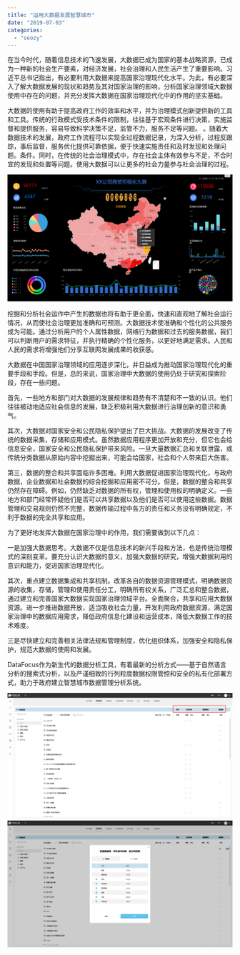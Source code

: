 ```yaml
---
title: "运用大数据发展智慧城市"
date: "2019-07-03"
categories: 
  - "seozy"
---
```


在当今时代，随着信息技术的飞速发展，大数据已成为国家的基本战略资源，已成为一种新的社会生产要素，对经济发展，社会治理和人民生活产生了重要影响。习近平总书记指出，有必要利用大数据来提高国家治理现代化水平。为此，有必要深入了解大数据发展的现状和趋势及其对国家治理的影响，分析国家治理领域大数据使用中存在的问题，并充分发挥大数据在国家治理现代化中的作用的坚实基础。

大数据的使用有助于提高政府工作的效率和水平，并为治理模式创新提供新的工具和工具。传统的行政模式受技术条件的限制，往往基于宏观条件进行决策，实施监督和提供服务，容易导致科学决策不足，监管不力，服务不足等问题。 。随着大数据技术的发展，政府工作流程可以实现全过程数据记录，为深入分析，过程反跟踪，事后监督，服务优化提供可靠依据，便于快速实施责任和及时发现和处理问题。条件。同时，在传统的社会治理模式中，存在社会主体有效参与不足，不合时宜的发现和处置等问题。使用大数据可以让更多的社会力量参与社会治理的过程。

![](images/word-image-98.png)

挖掘和分析社会运作中产生的数据也将有助于更全面，快速和直观地了解社会运行情况，从而使社会治理更加准确和可预测。大数据技术使准确和个性化的公共服务成为可能。通过分析用户的个人属性数据，网络行为数据和过去的服务数据，我们可以判断用户的需求特征，并执行精确的个性化服务，以更好地满足需求。人民和人民的需求将增强他们分享互联网发展成果的收获感。

大数据在中国国家治理领域的应用逐步深化，并日益成为推动国家治理现代化的重要手段和手段。但是，总的来说，国家治理中大数据的使用仍处于研究和探索阶段，存在一些问题。

首先，一些地方和部门对大数据的发展规律和趋势有不清楚和不一致的认识。他们往往被动地适应社会信息的发展，缺乏积极利用大数据进行治理创新的意识和勇气。

其次，大数据对国家安全和公民隐私保护提出了巨大挑战。大数据的发展改变了传统的数据采集，存储和应用模式。虽然数据应用程序更加开放和充分，但它也会给信息安全，国家安全和公民隐私保护带来风险。一旦大量数据汇总和关联泄露，或传统分类数据从原始内容中挖掘出来，可能会给国家，社会和个人带来巨大伤害。

第三，数据的整合和共享面临许多困难。利用大数据促进国家治理现代化，与政府数据，企业数据和社会数据的综合挖掘和应用密不可分。但是，数据的整合和共享仍然存在障碍。例如，仍然缺乏对数据的所有权，管理和使用权的明确定义。一些地方和部门经常怀疑他们是否可以共享数据以及他们是否可以使用这些数据。数据管理和交易规则仍然不完整，数据传输过程中各方的责任和义务没有明确规定，不利于数据的完全共享和应用。

为了更好地发挥大数据在国家治理中的作用，我们需要做到以下几点：

一是加强大数据思考。大数据不仅是信息技术的新兴手段和方法，也是传统治理模式的深刻变革。要充分认识大数据的意义，加强大数据的研究，增强大数据利用的意识和能力，促进国家治理现代化。

其次，重点建立数据集成和共享机制。改革各自的数据资源管理模式，明确数据资源的收集，存储，管理和使用责任分工，明确所有权关系，广泛汇总和整合数据，通过建立和完善国家大数据实现国家治理领域平台。全面聚合，共享和应用大数据资源。进一步推进数据开放，适当吸收社会力量，开发利用政府数据资源，满足国家治理中的数据应用需求，降低政府信息化建设和运营成本，降低大数据工作的技术难度。

三是尽快建立和完善相关法律法规和管理制度，优化组织体系，加强安全和隐私保护，规范大数据的使用和发展。

DataFocus作为新生代的数据分析工具，有着最新的分析方式——基于自然语言分析的搜索式分析，以及严谨细致的行列粒度数据权限管控和安全的私有化部署方式，助力于政府建立智慧城市数据管理分析系统。

![](images/word-image-99.png) ![](images/word-image-100.png)
